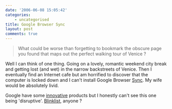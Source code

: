 ```yaml
---
date: '2006-06-08 15:05:42'
categories:
    - uncategorised
title: Google Browser Sync
layout: post
comments: true
---
```


> What could be worse than forgetting to bookmark the obscure page you
> found that maps out the perfect walking tour of Venice ?

Well I can think of one thing.
Going on a lovely, romantic weekend city break and getting lost (and
wet) in the narrow backstreets of Venice. Then I eventually find an
Internet cafe but am horrified to discover that the computer is locked
down and I can't install Google Browser
[Sync](http://googleblog.blogspot.com/2006/06/get-in-sync.html). My wife
would be absolutely livid.

Google have some
[innovative](http://www.nbrightside.com/blog/2006/06/06/google-spreadsheets/)
products but I honestly can't see this one being 'disruptive'.
[Blinklist](http://www.blinklist.com/), anyone ?
